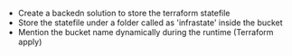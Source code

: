 - Create a backedn solution to store the terraform statefile
- Store the statefile under a folder called as 'infrastate' inside the bucket
- Mention the bucket name dynamically during the runtime (Terraform apply)
